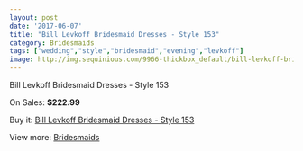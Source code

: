 ```yaml
---
layout: post
date: '2017-06-07'
title: "Bill Levkoff Bridesmaid Dresses - Style 153"
category: Bridesmaids
tags: ["wedding","style","bridesmaid","evening","levkoff"]
image: http://img.sequinious.com/9966-thickbox_default/bill-levkoff-bridesmaid-dresses-style-153.jpg
---
```

Bill Levkoff Bridesmaid Dresses - Style 153

On Sales: **$222.99**
<a href="https://www.sequinious.com/bridesmaids/4420-bill-levkoff-bridesmaid-dresses-style-153.html"><amp-img layout="responsive" width="600" height="600" src="//img.sequinious.com/9966-thickbox_default/bill-levkoff-bridesmaid-dresses-style-153.jpg" alt="Bill Levkoff Bridesmaid Dresses - Style 153 0" /></a>

Buy it: [Bill Levkoff Bridesmaid Dresses - Style 153](https://www.sequinious.com/bridesmaids/4420-bill-levkoff-bridesmaid-dresses-style-153.html "Bill Levkoff Bridesmaid Dresses - Style 153")

View more: [Bridesmaids](https://www.sequinious.com/3-bridesmaids "Bridesmaids")